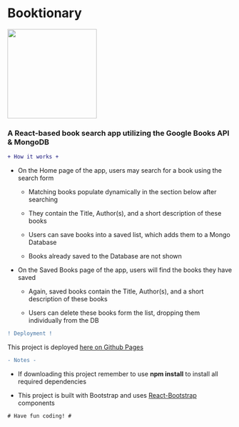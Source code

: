 # Booktionary

<img src="http://icons.iconarchive.com/icons/google/noto-emoji-objects/1024/62863-books-icon.png" data-canonical-src="http://icons.iconarchive.com/icons/google/noto-emoji-objects/1024/62863-books-icon.png" width="200"/>

### A React-based book search app utilizing the Google Books API & MongoDB


```diff
+ How it works +
```

  - On the Home page of the app, users may search for a book using the search form

     * Matching books populate dynamically in the section below after searching

     * They contain the Title, Author(s), and a short description of these books

     * Users can save books into a saved list, which adds them to a Mongo Database

     * Books already saved to the Database are not shown

  - On the Saved Books page of the app, users will find the books they have saved

     * Again, saved books contain the Title, Author(s), and a short description of these books

     * Users can delete these books form the list, dropping them individually from the DB

```diff
! Deployment !
```

This project is deployed [here on Github Pages](https://gentle-forest-73354.herokuapp.com/) 

```diff
- Notes -
```

* If downloading this project remember to use **npm install** to install all required dependencies

* This project is built with Bootstrap and uses [React-Bootstrap](https://react-bootstrap.github.io/) components

```diff
# Have fun coding! #
```